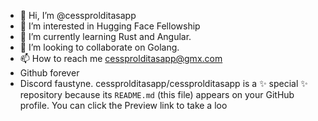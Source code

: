 - 👋 Hi, I’m @cessprolditasapp
- 👀 I’m interested in Hugging Face Fellowship
- 🌱 I’m currently learning Rust and Angular.
- 💞️ I’m looking to collaborate on Golang.
- 📫 How to reach me cessprolditasapp@gmx.com
- Github forever
- Discord faustyne.
cessprolditasapp/cessprolditasapp is a ✨ special ✨ repository because its `README.md` (this file) appears on your GitHub profile.
You can click the Preview link to take a loo


